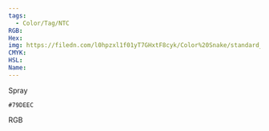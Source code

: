 ```yaml
---
tags:
  - Color/Tag/NTC
RGB:
Hex:
img: https://filedn.com/l0hpzxl1f01yT7GHxtF8cyk/Color%20Snake/standard_csv_to_svg/79DEEC.svg
CMYK:
HSL:
Name:
---
```

Spray
```palette
#79DEEC
```
RGB

